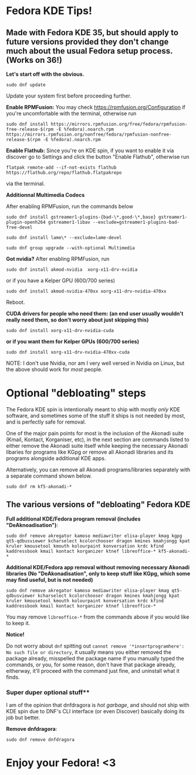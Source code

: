 # Fedora KDE Tips!

## Made with Fedora KDE 35, but should apply to future versions provided they don't change much about the usual Fedora setup process. (Works on 36!)

**Let's start off with the obvious.**

``sudo dnf update``

Update your system first before proceeding further.

**Enable RPMFusion:** You may check https://rpmfusion.org/Configuration if you're uncomfortable with the terminal, otherwise run

``sudo dnf install https://mirrors.rpmfusion.org/free/fedora/rpmfusion-free-release-$(rpm -E %fedora).noarch.rpm https://mirrors.rpmfusion.org/nonfree/fedora/rpmfusion-nonfree-release-$(rpm -E %fedora).noarch.rpm``

**Enable Flathub:** Since you're on KDE spin, if you want to enable it via discover go to Settings and click the button "Enable Flathub", otherwise run

``flatpak remote-add --if-not-exists flathub https://flathub.org/repo/flathub.flatpakrepo`` 

via the terminal.

**Additionnal Multimedia Codecs**

After enabling RPMFusion, run the commands below

```sudo dnf install gstreamer1-plugins-{bad-\*,good-\*,base} gstreamer1-plugin-openh264 gstreamer1-libav --exclude=gstreamer1-plugins-bad-free-devel```

```sudo dnf install lame\* --exclude=lame-devel```

```sudo dnf group upgrade --with-optional Multimedia``` 


**Got nvidia?**
After enabling RPMFusion, run 

``sudo dnf install akmod-nvidia  xorg-x11-drv-nvidia``

or if you have a Kelper GPU (600/700 series)

``sudo dnf install akmod-nvidia-470xx xorg-x11-drv-nvidia-470xx ``

Reboot.

**CUDA drivers for people who need them: (an end user usually wouldn't really need them, so don't worry about just skipping this)**

`sudo dnf install xorg-x11-drv-nvidia-cuda` 

**or if you want them for Kelper GPUs (600/700 series)**

``sudo dnf install xorg-x11-drv-nvidia-470xx-cuda``

NOTE: I don't use Nvidia, nor am I very well versed in Nvidia on Linux, but the above should work for *most* people. 

# Optional "debloating" steps
The Fedora KDE spin is intentionally meant to ship with mostly *only* KDE software, and sometimes some of the stuff it ships is not needed by most, and is perfectly safe for removal.

One of the major pain points for most is the inclusion of the Akonadi suite (Kmail, Kontact, Korganiser, etc), in the next section are commands listed to either remove the Akonadi suite itself while keeping the necessary Akonadi libaries for programs like KGpg or remove all Akonadi libraries and its programs alongside additional KDE apps. 

Alternatively, you can remove all Akonadi programs/libraries separately with a separate command shown below.

``sudo dnf rm kf5-akonadi-*``

## The various versions of "debloating" Fedora KDE

**Full additional KDE/Fedora program removal (includes "DeAknoadisation")**: 

``sudo dnf remove akregator kamoso mediawriter elisa-player kmag kgpg qt5-qdbusviewer kcharselect kcolorchooser dragon kmines kmahjongg kpat kruler kmousetool kmouth kolourpaint konversation krdc kfind kaddressbook kmail kontact korganizer ktnef libreoffice-* kf5-akonadi-*``

**Additional KDE/Fedora app removal without removing necessary Akonadi libraries (No "DeAkonadisation", only to keep stuff like KGpg, which some may find useful, but is not needed)** 

``sudo dnf remove akregator kamoso mediawriter elisa-player kmag qt5-qdbusviewer kcharselect kcolorchooser dragon kmines kmahjongg kpat kruler kmousetool kmouth kolourpaint konversation krdc kfind kaddressbook kmail kontact korganizer ktnef libreoffice-*``
 
You may remove ``libreoffice-*`` from the commands above if you would like to keep it.

**Notice!**

Do not worry about ``dnf`` spitting out ``cannot remove '*insertprogramhere': No such file or directory``, it usually means you either removed the package already, misspelled the package name if you manually typed the commands, or you, for some reason, don't have that package already, eitherway, it'll proceed with the command just fine, and uninstall what it finds.

### Super duper optional stuff**

I am of the opinion that dnfdragora is *hot garbage*, and should not ship with KDE spin due to DNF's CLI interface (or even Discover) basically doing its job but better.

**Remove dnfdragora**: 

``sudo dnf remove dnfdragora`` 

# Enjoy your Fedora! <3
